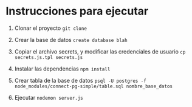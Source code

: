 # Instrucciones para ejecutar

1. Clonar el proyecto
   `git clone `

2. Crear la base de datos
   `create database blah`

3. Copiar el archivo secrets, y modificar las credenciales de usuario
   `cp secrets.js.tpl secrets.js`
   
4. Instalar las dependencias
   `npm install`

5. Crear tabla de la base de datos
   `psql -U postgres -f node_modules/connect-pg-simple/table.sql nombre_base_datos`

6. Ejecutar
   `nodemon server.js`